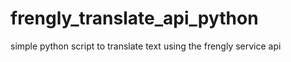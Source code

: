 frengly_translate_api_python
============================

simple python script to translate text using the frengly service api
